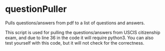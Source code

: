 # questionPuller
Pulls questions/answers from pdf to a list of questions and answers.

This script is used for pulling the questions/answers from USCIS citizenship exam, and due to line 36 in the code it will require python3.
You can also test yourself with this code, but it will not check for the correctness.
